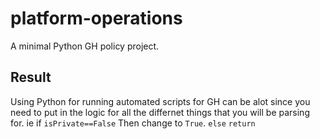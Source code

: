 # platform-operations

A minimal Python GH policy project.



## Result

Using Python for running automated scripts for GH can be alot since you need to put in the logic for all the differnet things that you will be parsing for. ie if `isPrivate==False` Then change to `True`.  `else` `return`
